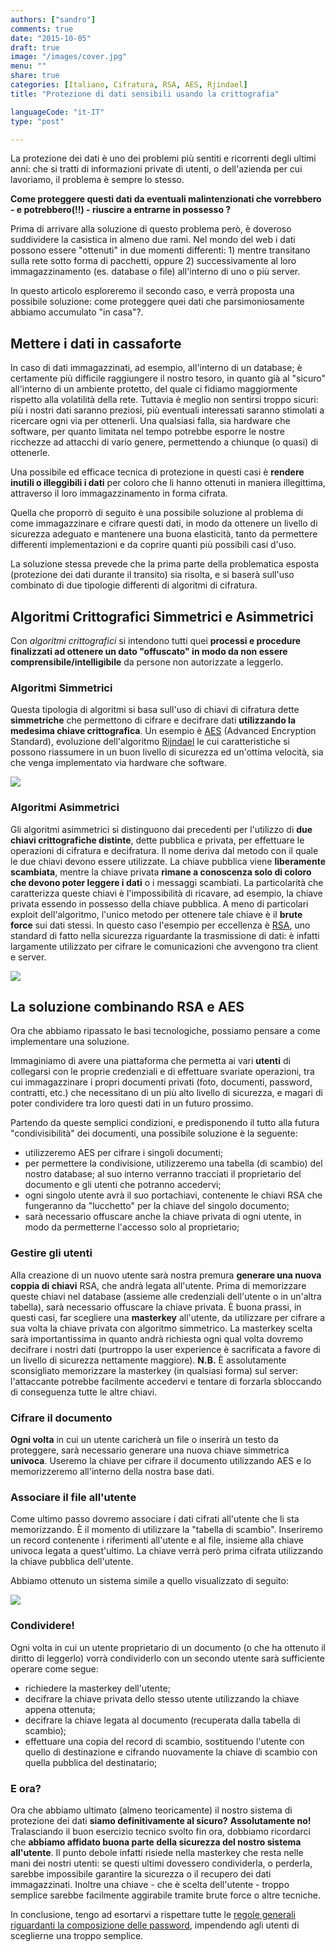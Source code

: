 ```yaml
---
authors: ["sandro"]
comments: true
date: "2015-10-05"
draft: true
image: "/images/cover.jpg"
menu: ""
share: true
categories: [Italiano, Cifratura, RSA, AES, Rjindael]
title: "Protezione di dati sensibili usando la crittografia"

languageCode: "it-IT"
type: "post"

---
```

La protezione dei dati è uno dei problemi più sentiti e ricorrenti degli ultimi anni: che si tratti di informazioni private di utenti, o dell'azienda per cui lavoriamo, il problema è sempre lo stesso. 

**Come proteggere questi dati da eventuali malintenzionati che vorrebbero -  e potrebbero(!!) -  riuscire a entrarne in possesso ?**

Prima di arrivare alla soluzione di questo problema però, è doveroso suddividere la casistica in almeno due rami. Nel mondo del web i dati possono essere "ottenuti" in due momenti differenti: 1) mentre transitano sulla rete sotto forma di pacchetti, oppure 2) successivamente al loro immagazzinamento (es. database o file) all'interno di uno o più server.

In questo articolo esploreremo il secondo caso, e verrà proposta una possibile soluzione: come proteggere quei dati che parsimoniosamente abbiamo accumulato "in casa"?.

## Mettere i dati in cassaforte

In caso di dati immagazzinati, ad esempio, all'interno di un database; è certamente più difficile raggiungere il nostro tesoro, in quanto già al "sicuro" all'interno di un ambiente protetto, del quale ci fidiamo maggiormente rispetto alla volatilità della rete.
Tuttavia è meglio non sentirsi troppo sicuri: più i nostri dati saranno preziosi, più eventuali interessati saranno stimolati a ricercare ogni via per ottenerli.
Una qualsiasi falla, sia hardware che software, per quanto limitata nel tempo potrebbe esporre le nostre ricchezze ad attacchi di vario genere, permettendo a chiunque (o quasi) di ottenerle.

Una possibile ed efficace tecnica di protezione in questi casi è **rendere inutili o illeggibili i dati** per coloro che li hanno ottenuti in maniera illegittima, attraverso il loro immagazzinamento in forma cifrata.

Quella che proporrò di seguito è una possibile soluzione al problema di come immagazzinare e cifrare questi dati, in modo da ottenere un livello di sicurezza adeguato e mantenere una buona elasticità, tanto da permettere differenti implementazioni e da coprire quanti più possibili casi d'uso.

La soluzione stessa prevede che la prima parte della problematica esposta (protezione dei dati durante il transito) sia risolta, e si baserà sull'uso combinato di due tipologie differenti di algoritmi di cifratura.

## Algoritmi Crittografici Simmetrici e Asimmetrici

Con *algoritmi crittografici* si intendono tutti quei **processi e procedure finalizzati ad ottenere un dato "offuscato" in modo da non essere comprensibile/intelligibile** da persone non autorizzate a leggerlo.

### Algoritmi Simmetrici

Questa tipologia di algoritmi si basa sull'uso di chiavi di cifratura dette **simmetriche** che permettono di cifrare e decifrare dati **utilizzando la medesima chiave crittografica**.
Un esempio è [AES](https://en.wikipedia.org/wiki/Advanced_Encryption_Standard) (Advanced Encryption Standard), evoluzione dell'algoritmo [Rijndael](https://en.wikipedia.org/wiki/Rijndael_key_schedule) le cui caratteristiche si possono riassumere in un buon livello di sicurezza ed un'ottima velocità, sia che venga implementato via hardware che software.

![](http://i.imgur.com/W7dDYJC.png)

### Algoritmi Asimmetrici
Gli algoritmi asimmetrici si distinguono dai precedenti per l'utilizzo di **due chiavi crittografiche distinte**, dette pubblica e privata, per effettuare le operazioni di cifratura e decifratura.
Il nome deriva dal metodo con il quale le due chiavi devono essere utilizzate. La chiave pubblica viene **liberamente scambiata**, mentre la chiave privata **rimane a conoscenza solo di coloro che devono poter leggere i dati** o i messaggi scambiati.
La particolarità che caratterizza queste chiavi è l'impossibilità di ricavare, ad esempio, la chiave privata essendo in possesso della chiave pubblica. A meno di particolari exploit dell'algoritmo, l'unico metodo per ottenere tale chiave è il **brute force** sui dati stessi.
In questo caso l'esempio per eccellenza è [RSA](https://en.wikipedia.org/wiki/RSA_(cryptosystem)), uno standard di fatto nella sicurezza riguardante la trasmissione di dati: è infatti largamente utilizzato per cifrare le comunicazioni che avvengono tra client e server.

![](http://i.imgur.com/Fgwg0ED.png)

## La soluzione combinando RSA e AES
Ora che abbiamo ripassato le basi tecnologiche, possiamo pensare a come implementare una soluzione. 

Immaginiamo di avere una piattaforma che permetta ai vari **utenti** di collegarsi con le proprie credenziali e di effettuare svariate operazioni, tra cui immagazzinare i propri documenti privati (foto, documenti, password, contratti, etc.) che necessitano di un più alto livello di sicurezza, e magari di poter condividere tra loro questi dati in un futuro prossimo.

Partendo da queste semplici condizioni, e predisponendo il tutto alla futura "condivisibilità" dei documenti, una possibile soluzione è la seguente:

* utilizzeremo AES per cifrare i singoli documenti;
* per permettere la condivisione, utilizzeremo una tabella (di scambio) del nostro database; al suo interno verranno tracciati il proprietario del documento e gli utenti che potranno accedervi;
* ogni singolo utente avrà il suo portachiavi, contenente le chiavi RSA che fungeranno da "lucchetto" per la chiave del singolo documento;
* sarà necessario offuscare anche la chiave privata di ogni utente, in modo da permetterne l'accesso solo al proprietario;

### Gestire gli utenti
Alla creazione di un nuovo utente sarà nostra premura **generare una nuova coppia di chiavi** RSA, che andrà legata all'utente. 
Prima di memorizzare queste chiavi nel database (assieme alle credenziali dell'utente o in un'altra tabella), sarà necessario offuscare la chiave privata. È buona prassi, in questi casi, far scegliere una **masterkey** all'utente, da utilizzare per cifrare a sua volta la chiave privata con algoritmo simmetrico.
La masterkey scelta sarà importantissima in quanto andrà richiesta ogni qual volta dovremo decifrare i nostri dati (purtroppo la user experience è sacrificata a favore di un livello di sicurezza nettamente maggiore).
**N.B.** È assolutamente sconsigliato memorizzare la masterkey (in qualsiasi forma) sul server: l'attaccante potrebbe facilmente accedervi e tentare di forzarla sbloccando di conseguenza tutte le altre chiavi.

### Cifrare il documento
**Ogni volta** in cui un utente caricherà un file o inserirà un testo da proteggere, sarà necessario generare una nuova chiave simmetrica **univoca**. Useremo la chiave per cifrare il documento utilizzando AES e lo memorizzeremo all'interno della nostra base dati.

### Associare il file all'utente
Come ultimo passo dovremo associare i dati cifrati all'utente che li sta memorizzando. È il momento di utilizzare la "tabella di scambio". Inseriremo un record contenente i riferimenti all'utente e al file, insieme alla chiave univoca legata a quest'ultimo. La chiave verrà però prima cifrata utilizzando la chiave pubblica dell'utente.

Abbiamo ottenuto un sistema simile a quello visualizzato di seguito:

![](/content/images/2015/10/Sistema-1.png)

### Condividere!
Ogni volta in cui un utente proprietario di un documento (o che ha ottenuto il diritto di leggerlo) vorrà condividerlo con un secondo utente sarà sufficiente operare come segue:

* richiedere la masterkey dell'utente;
* decifrare la chiave privata dello stesso utente utilizzando la chiave appena ottenuta;
* decifrare la chiave legata al documento (recuperata dalla tabella di scambio);
* effettuare una copia del record di scambio, sostituendo l'utente con quello di destinazione e cifrando nuovamente la chiave di scambio con quella pubblica del destinatario;

### E ora?

Ora che abbiamo ultimato (almeno teoricamente) il nostro sistema di protezione dei dati **siamo definitivamente al sicuro?** **Assolutamente no!** Tralasciando il buon esercizio tecnico svolto fin ora, dobbiamo ricordarci che **abbiamo affidato buona parte della sicurezza del nostro sistema all'utente**.
Il punto debole infatti risiede nella masterkey che resta nelle mani dei nostri utenti: se questi ultimi dovessero condividerla, o perderla, sarebbe impossibile garantire la sicurezza o il recupero dei dati immagazzinati.
Inoltre una chiave - che è scelta dell'utente - troppo semplice sarebbe facilmente aggirabile tramite brute force o altre tecniche. 

In conclusione, tengo ad esortarvi a rispettare tutte le [regole generali riguardanti la composizione delle password](https://en.wikipedia.org/wiki/Password#Factors_in_the_security_of_a_password_system), impendendo agli utenti di sceglierne una troppo semplice.
